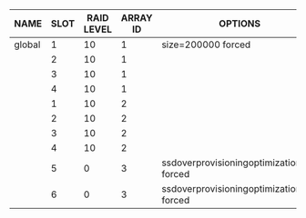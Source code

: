 | NAME | SLOT | RAID LEVEL | ARRAY ID | OPTIONS |
| ---- | ---- | ---------- | -------- | ------- |
| global | 1 | 10 | 1 | size=200000 forced |
|  | 2 | 10 | 1 |  |
|  | 3 | 10 | 1 |  |
|  | 4 | 10 | 1 |  |
|  | 1 | 10 | 2 |  |
|  | 2 | 10 | 2 |  |
|  | 3 | 10 | 2 |  |
|  | 4 | 10 | 2 |  |
|  | 5 | 0 | 3 | ssdoverprovisioningoptimization=on forced |
|  | 6 | 0 | 3 | ssdoverprovisioningoptimization=on forced |
